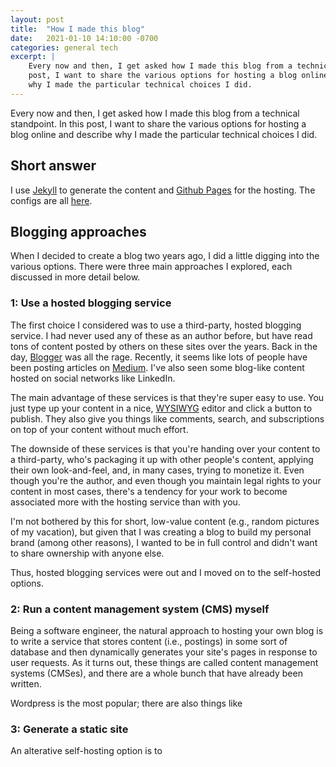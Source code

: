 ```yaml
---
layout: post
title:  "How I made this blog"
date:   2021-01-10 14:10:00 -0700
categories: general tech
excerpt: |
    Every now and then, I get asked how I made this blog from a technical standpoint. In this
    post, I want to share the various options for hosting a blog online and describe
    why I made the particular technical choices I did.
---
```


Every now and then, I get asked how I made this blog from a technical standpoint. In this
post, I want to share the various options for hosting a blog online and describe
why I made the particular technical choices I did.

## Short answer

I use [Jekyll](https://jekyllrb.com/) to generate the content and
[Github Pages](https://pages.github.com/) for the hosting. The configs are all
[here](https://github.com/yolken/yolken-blog).

## Blogging approaches

When I decided to create a blog two years ago, I did a little digging into the various
options. There were three main approaches I explored, each discussed in more detail below.

### 1: Use a hosted blogging service

The first choice I considered was to use a third-party, hosted blogging service. I had never
used any of these as an author before, but have read tons of content posted by others on these
sites over the years. Back in the day, [Blogger](https://www.blogger.com/) was all the rage.
Recently, it seems like lots of people have been posting articles on [Medium](https://medium.com).
I've also seen some blog-like content hosted on social networks like LinkedIn.

The main advantage of these services is that they're super easy to use. You just type up your
content in a nice, [WYSIWYG](https://en.wikipedia.org/wiki/WYSIWYG) editor and click a button
to publish. They also give you things like comments, search, and subscriptions on top of your
content without much effort.

The downside of these services is that you're handing over your content to a third-party,
who's packaging it up with other people's content, applying their own look-and-feel, and, in many
cases, trying to monetize it. Even though you're the author, and even though you maintain
legal rights to your content in most cases, there's a tendency for your work to become associated
more with the hosting service than with you.

I'm not bothered by this for short, low-value content (e.g., random pictures of my vacation), but
given that I was creating a blog to build my personal brand (among other reasons), I wanted to be in
full control and didn't want to share ownership with anyone else.

Thus, hosted blogging services were out and I moved on to the self-hosted options.

### 2: Run a content management system (CMS) myself

Being a software engineer, the natural approach to hosting your own blog is to write a service
that stores content (i.e., postings) in some sort of database and then dynamically generates
your site's pages in response to user requests. As it turns out, these things are called
content management systems (CMSes), and there are a whole bunch that have already been written.

Wordpress is the most popular; there are also things like


### 3: Generate a static site

An alterative self-hosting option is to